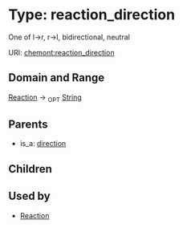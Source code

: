 
# Type: reaction_direction


One of l->r, r->l, bidirectional, neutral

URI: [chemont:reaction_direction](https://w3id.org/chemont/reaction_direction)


## Domain and Range

[Reaction](Reaction.md) ->  <sub>OPT</sub> [String](types/String.md)

## Parents

 *  is_a: [direction](direction.md)

## Children


## Used by

 * [Reaction](Reaction.md)
